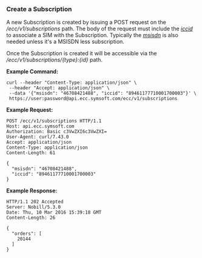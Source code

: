 ### Create a Subscription

A new Subscription is created by issuing a POST request on the _/ecc/v1/subscriptions_ path. The body of the request must include the [_iccid_](parameters.md#iccid) to associate a SIM with the Subscription. Typically the [_msisdn_](parameters.md#msisdn) is also needed unless it's a MSISDN less subscription.

Once the Subscription is created it will be accessible via the _/ecc/v1/subscriptions/{type}:{id}_ path.

**Example Command:**

```
curl --header "Content-Type: application/json" \
 --header "Accept: application/json" \
 --data '{"msisdn": "46708421488", "iccid": "89461177710001700003"}' \
 https://user:password@api.ecc.symsoft.com/ecc/v1/subscriptions
```

**Example Request:**

```
POST /ecc/v1/subscriptions HTTP/1.1
Host: api.ecc.symsoft.com
Authorization: Basic c3VwZXI6c3VwZXI=
User-Agent: curl/7.43.0
Accept: application/json
Content-Type: application/json
Content-Length: 61

{
  "msisdn": "46708421488",
  "iccid": "89461177710001700003"
}
```

**Example Response:**

```
HTTP/1.1 202 Accepted
Server: Nobill/5.3.0
Date: Thu, 10 Mar 2016 15:39:18 GMT
Content-Length: 26

{
  "orders": [
    20144
  ]
}
```




